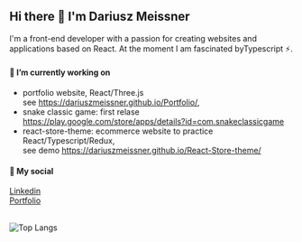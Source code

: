 ## Hi there 👋 I'm Dariusz Meissner

I'm a front-end developer with a passion for creating websites and applications based on React. At the moment I am fascinated byTypescript ⚡.

#### 🔭 I’m currently working on
- portfolio website, React/Three.js <br> see https://dariuszmeissner.github.io/Portfolio/, </br>
- snake classic game: first relase https://play.google.com/store/apps/details?id=com.snakeclassicgame 
- react-store-theme: ecommerce website to practice React/Typescript/Redux, <br/>
  see demo https://dariuszmeissner.github.io/React-Store-theme/

  

#### 💬 My social
[Linkedin](https://www.linkedin.com/in/dariusz-robert-meissner/)
<br>
[Portfolio](https://dariuszmeissner.github.io/Portfolio/)
</br>
</br>


<!-- ![Anurag's GitHub stats](https://github-readme-stats.vercel.app/api?username=dariuszmeissner&show_icons=true&theme=radical) -->
![Top Langs](https://github-readme-stats-sigma-five.vercel.app/api/top-langs/?username=dariuszmeissner&layout=compact)



<!--
**DariuszMeissner/DariuszMeissner** is a ✨ _special_ ✨ repository because its `README.md` (this file) appears on your GitHub profile.

Here are some ideas to get you started:

- 🔭 I’m currently working on ...
- 🌱 I’m currently learning ...
- 👯 I’m looking to collaborate on ...
- 🤔 I’m looking for help with ...
- 💬 Ask me about ...
- 📫 How to reach me: ...
- 😄 Pronouns: ...
- ⚡ Fun fact: ...
-->
